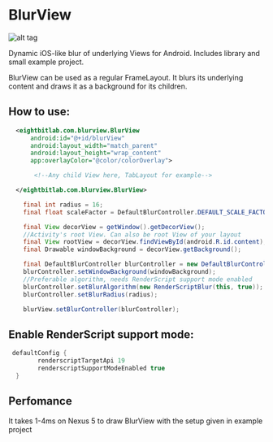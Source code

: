 # BlurView

![alt tag](https://github.com/Dimezis/BlurView/blob/master/BlurScreenshot.png)

Dynamic iOS-like blur of underlying Views for Android. 
Includes library and small example project.

BlurView can be used as a regular FrameLayout. It blurs its underlying content and draws it as a background for its children.

## How to use:
```XML
  <eightbitlab.com.blurview.BlurView
      android:id="@+id/blurView"
      android:layout_width="match_parent"
      android:layout_height="wrap_content"
      app:overlayColor="@color/colorOverlay">

       <!--Any child View here, TabLayout for example-->

  </eightbitlab.com.blurview.BlurView>
```

```Java
    final int radius = 16;
    final float scaleFactor = DefaultBlurController.DEFAULT_SCALE_FACTOR;

    final View decorView = getWindow().getDecorView();
    //Activity's root View. Can also be root View of your layout
    final View rootView = decorView.findViewById(android.R.id.content); 
    final Drawable windowBackground = decorView.getBackground();

    final DefaultBlurController blurController = new DefaultBlurController(blurView, rootView, scaleFactor);
    blurController.setWindowBackground(windowBackground);
    //Preferable algorithm, needs RenderScript support mode enabled
    blurController.setBlurAlgorithm(new RenderScriptBlur(this, true));
    blurController.setBlurRadius(radius);

    blurView.setBlurController(blurController);
```

## Enable RenderScript support mode:

```Groovy
 defaultConfig {
        renderscriptTargetApi 19
        renderscriptSupportModeEnabled true
  }
```

## Perfomance
It takes 1-4ms on Nexus 5 to draw BlurView with the setup given in example project
